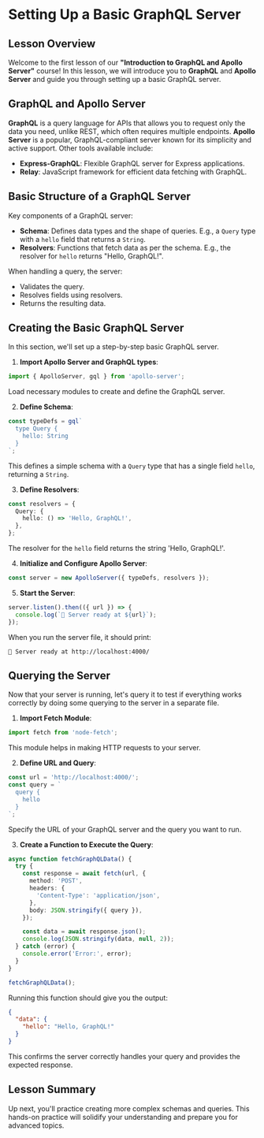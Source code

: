 # Setting Up a Basic GraphQL Server

## Lesson Overview
Welcome to the first lesson of our **"Introduction to GraphQL and Apollo Server"** course! In this lesson, we will introduce you to **GraphQL** and **Apollo Server** and guide you through setting up a basic GraphQL server.

## GraphQL and Apollo Server
**GraphQL** is a query language for APIs that allows you to request only the data you need, unlike REST, which often requires multiple endpoints. **Apollo Server** is a popular, GraphQL-compliant server known for its simplicity and active support. Other tools available include:

* **Express-GraphQL**: Flexible GraphQL server for Express applications.
* **Relay**: JavaScript framework for efficient data fetching with GraphQL.

## Basic Structure of a GraphQL Server
Key components of a GraphQL server:

* **Schema**: Defines data types and the shape of queries. E.g., a `Query` type with a `hello` field that returns a `String`.
* **Resolvers**: Functions that fetch data as per the schema. E.g., the resolver for `hello` returns "Hello, GraphQL!".

When handling a query, the server:

* Validates the query.
* Resolves fields using resolvers.
* Returns the resulting data.

## Creating the Basic GraphQL Server
In this section, we'll set up a step-by-step basic GraphQL server.

1. **Import Apollo Server and GraphQL types**:

```TypeScript
import { ApolloServer, gql } from 'apollo-server';
```
Load necessary modules to create and define the GraphQL server.

2. **Define Schema**:

```TypeScript
const typeDefs = gql`
  type Query {
    hello: String
  }
`;
```
This defines a simple schema with a `Query` type that has a single field `hello`, returning a `String`.

3. **Define Resolvers**:

```TypeScript
const resolvers = {
  Query: {
    hello: () => 'Hello, GraphQL!',
  },
};
```
The resolver for the `hello` field returns the string 'Hello, GraphQL!'.

4. **Initialize and Configure Apollo Server**:

```TypeScript
const server = new ApolloServer({ typeDefs, resolvers });
```

5. **Start the Server**:

```TypeScript
server.listen().then(({ url }) => {
  console.log(`🚀 Server ready at ${url}`);
});
```

When you run the server file, it should print:

```Plain text
🚀 Server ready at http://localhost:4000/
```

## Querying the Server
Now that your server is running, let's query it to test if everything works correctly by doing some querying to the server in a separate file.

1. **Import Fetch Module**:

```TypeScript
import fetch from 'node-fetch';
```

This module helps in making HTTP requests to your server.

2. **Define URL and Query**:

```TypeScript
const url = 'http://localhost:4000/';
const query = `
  query {
    hello
  }
`;
```

Specify the URL of your GraphQL server and the query you want to run.

3. **Create a Function to Execute the Query**:

```TypeScript
async function fetchGraphQLData() {
  try {
    const response = await fetch(url, {
      method: 'POST',
      headers: {
        'Content-Type': 'application/json',
      },
      body: JSON.stringify({ query }),
    });

    const data = await response.json();
    console.log(JSON.stringify(data, null, 2));
  } catch (error) {
    console.error('Error:', error);
  }
}

fetchGraphQLData();
```

Running this function should give you the output:

```JSON
{
  "data": {
    "hello": "Hello, GraphQL!"
  }
}
```

This confirms the server correctly handles your query and provides the expected response.

## Lesson Summary
Up next, you'll practice creating more complex schemas and queries. This hands-on practice will solidify your understanding and prepare you for advanced topics.
